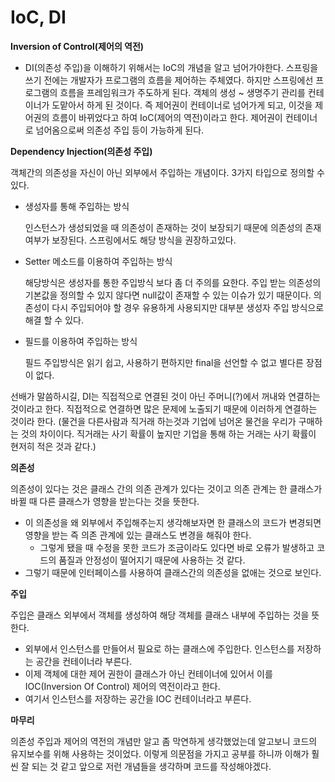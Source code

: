 # IoC, DI

**Inversion of Control(제어의 역전)**

- DI(의존성 주입)을 이해하기 위해서는 IoC의 개념을 알고 넘어가야한다. 스프링을 쓰기 전에는 개발자가 프로그램의 흐름을 제어하는 주체였다. 하지만 스프링에선 프로그램의 흐름을 프레임워크가 주도하게 된다. 객체의 생성 ~ 생명주기 관리를 컨테이너가 도맡아서 하게 된 것이다. 즉 제어권이 컨테이너로 넘어가게 되고, 이것을 제어권의 흐름이 바뀌었다고 하여 IoC(제어의 역전)이라고 한다. 제어권이 컨테이너로 넘어옴으로써 의존성 주입 등이 가능하게 된다.

**Dependency Injection(의존성 주입)**

객체간의 의존성을 자신이 아닌 외부에서 주입하는 개념이다. 3가지 타입으로 정의할 수 있다.

- 생성자를 통해 주입하는 방식
    
    인스턴스가 생성되었을 때 의존성이 존재하는 것이 보장되기 때문에 의존성의 존재여부가 보장된다. 스프링에서도 해당 방식을 권장하고있다.
    
- Setter 메소드를 이용하여 주입하는 방식
    
    해당방식은 생성자를 통한 주입방식 보다 좀 더 주의를 요한다. 주입 받는 의존성의 기본값을 정의할 수 있지 않다면 null값이 존재할 수 있는 이슈가 있기 때문이다. 의존성이 다시 주입되어야 할 경우 유용하게 사용되지만 대부분 생성자 주입 방식으로 해결 할 수 있다.
    
- 필드를 이용하여 주입하는 방식
    
    필드 주입방식은 읽기 쉽고, 사용하기 편하지만 final을 선언할 수 없고 별다른 장점이 없다.
    

선배가 말씀하시길, DI는 직접적으로 연결된 것이 아닌 주머니(?)에서 꺼내와 연결하는 것이라고 한다. 직접적으로 연결하면 많은 문제에 노출되기 때문에 이러하게 연결하는 것이라 한다. (물건을 다른사람과 직거래 하는것과 기업에 넘어온 물건을 우리가 구매하는 것의 차이이다. 직거래는 사기 확률이 높지만 기업을 통해 하는 거래는 사기 확률이 현저히 적은 것과 같다.)

**의존성**

의존성이 있다는 것은 클래스 간의 의존 관계가 있다는 것이고 의존 관계는 한 클래스가 바뀔 때 다른 클래스가 영향을 받는다는 것을 뜻한다.

- 이 의존성을 왜 외부에서 주입해주는지 생각해보자면 한 클래스의 코드가 변경되면 영향을 받는 즉 의존 관계에 있는 클래스도 변경을 해줘야 한다.
    - 그렇게 됐을 때 수정을 못한 코드가 조금이라도 있다면 바로 오류가 발생하고 코드의 품질과 안정성이 떨어지기 때문에 사용하는 것 같다.
- 그렇기 때문에 인터페이스를 사용하여 클래스간의 의존성을 없애는 것으로 보인다.

**주입**

주입은 클래스 외부에서 객체를 생성하여 해당 객체를 클래스 내부에 주입하는 것을 뜻한다.

- 외부에서 인스턴스를 만들어서 필요로 하는 클래스에 주입한다. 인스턴스를 저장하는 공간을 컨테이너라 부른다.
- 이제 객체에 대한 제어 권한이 클래스가 아닌 컨테이너에 있어서 이를 IOC(Inversion Of Control) 제어의 역전이라고 한다.
- 여기서 인스턴스를 저장하는 공간을 IOC 컨테이너라고 부른다.

**마무리**

의존성 주입과 제어의 역전의 개념만 알고 좀 막연하게 생각했었는데 알고보니 코드의 유지보수를 위해 사용하는 것이었다. 이렇게 의문점을 가지고 공부를 하니까 이해가 훨씬 잘 되는 것 같고 앞으로 저런 개념들을 생각하며 코드를 작성해야겠다.